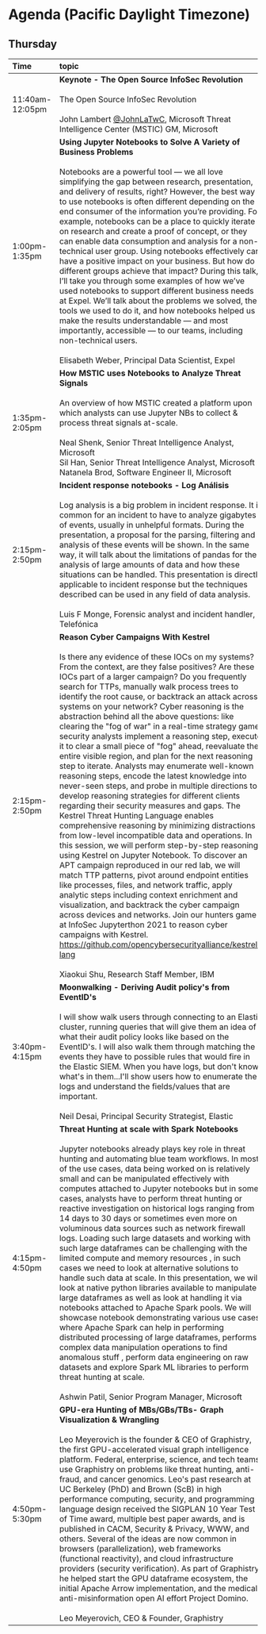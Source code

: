# Agenda (Pacific Daylight Timezone)

## Thursday

|Time|topic|
| :---| :---|
|11:40am-12:05pm|<b>Keynote - The Open Source InfoSec Revolution</b><br><br>The Open Source InfoSec Revolution<br><br>John Lambert [@JohnLaTwC](http://twitter.com/JohnLaTwC), Microsoft Threat Intelligence Center (MSTIC) GM, Microsoft<br>|
|1:00pm-1:35pm|<b>Using Jupyter Notebooks to Solve A Variety of Business Problems</b><br><br>Notebooks are a powerful tool — we all love simplifying the gap between research, presentation, and delivery of results, right? However, the best way to use notebooks is often different depending on the end consumer of the information you’re providing. For example, notebooks can be a place to quickly iterate on research and create a proof of concept, or they can enable data consumption and analysis for a non-technical user group. Using notebooks effectively can have a positive impact on your business. But how do different groups achieve that impact? During this talk, I’ll take you through some examples of how we’ve used notebooks to support different business needs at Expel. We’ll talk about the problems we solved, the tools we used to do it, and how notebooks helped us make the results understandable — and most importantly, accessible — to our teams, including non-technical users.<br><br>Elisabeth Weber, Principal Data Scientist, Expel<br>|
|1:35pm-2:05pm|<b>How MSTIC uses Notebooks to Analyze Threat Signals</b><br><br>An overview of how MSTIC created a platform upon which analysts can use Jupyter NBs to collect & process threat signals at-scale.<br><br>Neal Shenk, Senior Threat Intelligence Analyst, Microsoft<br>Sil Han, Senior Threat Intelligence Analyst, Microsoft<br>Natanela Brod, Software Engineer II, Microsoft<br>|
|2:15pm-2:50pm|<b>Incident response notebooks - Log Análisis</b><br><br>Log analysis is a big problem in incident response.  It is common for an incident to have to analyze gigabytes of events, usually in unhelpful formats. During the presentation, a proposal for the parsing, filtering and analysis of these events will be shown.  In the same way, it will talk about the limitations of pandas for the analysis of large amounts of data and how these situations can be handled. This presentation is directly applicable to incident response but the techniques described can be used in any field of data analysis.<br><br>Luis F Monge, Forensic analyst and incident handler, Telefónica<br>|
|2:15pm-2:50pm|<b>Reason Cyber Campaigns With Kestrel</b><br><br>Is there any evidence of these IOCs on my systems? From the context, are they false positives? Are these IOCs part of a larger campaign? Do you frequently search for TTPs, manually walk process trees to identify the root cause, or backtrack an attack across systems on your network? Cyber reasoning is the abstraction behind all the above questions: like clearing the "fog of war" in a real-time strategy game, security analysts implement a reasoning step, execute it to clear a small piece of "fog" ahead, reevaluate the entire visible region, and plan for the next reasoning step to iterate. Analysts may enumerate well-known reasoning steps, encode the latest knowledge into never-seen steps, and probe in multiple directions to develop reasoning strategies for different clients regarding their security measures and gaps. The Kestrel Threat Hunting Language enables comprehensive reasoning by minimizing distractions from low-level incompatible data and operations. In this session, we will perform step-by-step reasoning using Kestrel on Jupyter Notebook. To discover an APT campaign reproduced in our red lab, we will match TTP patterns, pivot around endpoint entities like processes, files, and network traffic, apply analytic steps including context enrichment and visualization, and backtrack the cyber campaign across devices and networks. Join our hunters game at InfoSec Jupyterthon 2021 to reason cyber campaigns with Kestrel. https://github.com/opencybersecurityalliance/kestrel-lang<br><br>Xiaokui Shu, Research Staff Member, IBM<br>|
|3:40pm-4:15pm|<b>Moonwalking - Deriving Audit policy's from EventID's</b><br><br>I will show walk users through connecting to an Elastic cluster, running queries that will give them an idea of what their audit policy looks like based on the EventID's. I will also walk them through matching the events they have to possible rules that would fire in the Elastic SIEM. When you have logs, but don't know what's in them...I'll show users how to enumerate the logs and understand the fields/values that are important.<br><br>Neil Desai, Principal Security Strategist, Elastic<br>|
|4:15pm-4:50pm|<b>Threat Hunting at scale with Spark Notebooks</b><br><br>Jupyter notebooks already plays key role in threat hunting and automating blue team workflows. In most of the use cases, data being worked on is relatively small and can be manipulated effectively with computes attached to Jupyter notebooks but  in some cases, analysts have to perform threat hunting or reactive investigation on historical logs ranging from 14 days to 30 days or sometimes even more on voluminous data sources such as network firewall logs. Loading such large datasets and working with such large dataframes can be challenging with the limited compute and memory resources , in such cases we need to look at alternative solutions to handle such data at scale. In this presentation, we will look at native python libraries available to manipulate large dataframes as well as look at handling it via notebooks attached to Apache Spark pools. We will showcase notebook demonstrating various use cases where Apache Spark can help in performing distributed processing of large dataframes, performs complex data manipulation operations to find anomalous stuff , perform data engineering on raw datasets and explore Spark ML libraries to perform threat hunting at scale.<br><br>Ashwin Patil, Senior Program Manager, Microsoft<br>|
|4:50pm-5:30pm|<b>GPU-era Hunting of MBs/GBs/TBs- Graph Visualization & Wrangling</b><br><br>Leo Meyerovich is the founder & CEO of Graphistry, the first GPU-accelerated visual graph intelligence platform. Federal, enterprise, science, and tech teams use Graphistry on problems like threat hunting, anti-fraud, and cancer genomics. Leo's past research at UC Berkeley (PhD) and Brown (ScB) in high performance computing, security, and programming language design received the SIGPLAN 10 Year Test of Time award, multiple best paper awards, and is published in CACM, Security & Privacy, WWW, and others. Several of the ideas are now common in browsers (parallelization), web frameworks (functional reactivity), and cloud infrastructure providers (security verification). As part of Graphistry, he helped start the GPU dataframe ecosystem, the initial Apache Arrow implementation, and the medical anti-misinformation open AI effort Project Domino.<br><br>Leo Meyerovich, CEO & Founder, Graphistry<br>|

